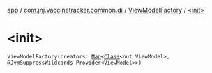 [app](../../index.md) / [com.jnj.vaccinetracker.common.di](../index.md) / [ViewModelFactory](index.md) / [&lt;init&gt;](./-init-.md)

# &lt;init&gt;

`ViewModelFactory(creators: `[`Map`](https://kotlinlang.org/api/latest/jvm/stdlib/kotlin.collections/-map/index.html)`<`[`Class`](https://docs.oracle.com/javase/6/docs/api/java/lang/Class.html)`<out ViewModel>, @JvmSuppressWildcards Provider<ViewModel>>)`